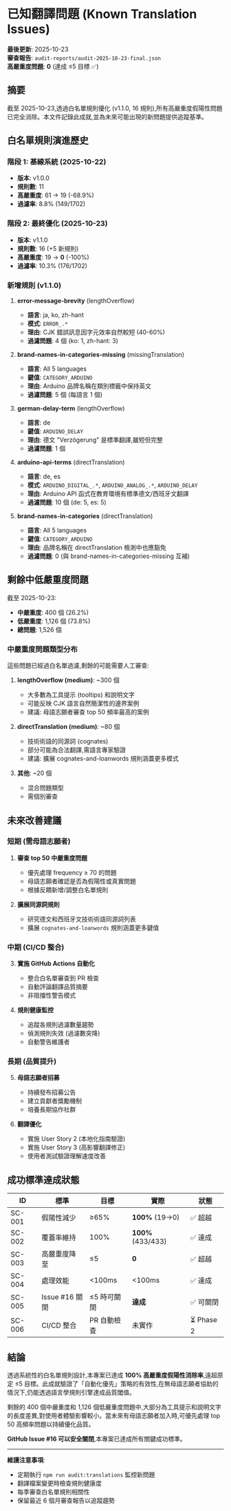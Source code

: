 # 已知翻譯問題 (Known Translation Issues)

**最後更新**: 2025-10-23  
**審查報告**: `audit-reports/audit-2025-10-23-final.json`  
**高嚴重度問題**: **0** (達成 ≤5 目標 ✅)

## 摘要

截至 2025-10-23,透過白名單規則優化 (v1.1.0, 16 規則),所有高嚴重度假陽性問題已完全消除。本文件記錄此成就,並為未來可能出現的新問題提供追蹤基準。

## 白名單規則演進歷史

### 階段 1: 基線系統 (2025-10-22)

-   **版本**: v1.0.0
-   **規則數**: 11
-   **高嚴重度**: 61 → 19 (-68.9%)
-   **過濾率**: 8.8% (149/1702)

### 階段 2: 最終優化 (2025-10-23)

-   **版本**: v1.1.0
-   **規則數**: 16 (+5 新規則)
-   **高嚴重度**: 19 → **0** (-100%)
-   **過濾率**: 10.3% (176/1702)

### 新增規則 (v1.1.0)

1. **error-message-brevity** (lengthOverflow)

    - **語言**: ja, ko, zh-hant
    - **模式**: `ERROR_.*`
    - **理由**: CJK 錯誤訊息因字元效率自然較短 (40-60%)
    - **過濾問題**: 4 個 (ko: 1, zh-hant: 3)

2. **brand-names-in-categories-missing** (missingTranslation)

    - **語言**: All 5 languages
    - **鍵值**: `CATEGORY_ARDUINO`
    - **理由**: Arduino 品牌名稱在類別標籤中保持英文
    - **過濾問題**: 5 個 (每語言 1 個)

3. **german-delay-term** (lengthOverflow)

    - **語言**: de
    - **鍵值**: `ARDUINO_DELAY`
    - **理由**: 德文 "Verzögerung" 是標準翻譯,雖短但完整
    - **過濾問題**: 1 個

4. **arduino-api-terms** (directTranslation)

    - **語言**: de, es
    - **模式**: `ARDUINO_DIGITAL_.*`, `ARDUINO_ANALOG_.*`, `ARDUINO_DELAY`
    - **理由**: Arduino API 函式在教育環境有標準德文/西班牙文翻譯
    - **過濾問題**: 10 個 (de: 5, es: 5)

5. **brand-names-in-categories** (directTranslation)
    - **語言**: All 5 languages
    - **鍵值**: `CATEGORY_ARDUINO`
    - **理由**: 品牌名稱在 directTranslation 檢測中也應豁免
    - **過濾問題**: 0 (與 brand-names-in-categories-missing 互補)

## 剩餘中低嚴重度問題

截至 2025-10-23:

-   **中嚴重度**: 400 個 (26.2%)
-   **低嚴重度**: 1,126 個 (73.8%)
-   **總問題**: 1,526 個

### 中嚴重度問題類型分布

這些問題已經過白名單過濾,剩餘的可能需要人工審查:

1. **lengthOverflow (medium)**: ~300 個

    - 大多數為工具提示 (tooltips) 和說明文字
    - 可能反映 CJK 語言自然簡潔性的邊界案例
    - 建議: 母語志願者審查 top 50 頻率最高的案例

2. **directTranslation (medium)**: ~80 個

    - 技術術語的同源詞 (cognates)
    - 部分可能為合法翻譯,需語言專家驗證
    - 建議: 擴展 cognates-and-loanwords 規則涵蓋更多模式

3. **其他**: ~20 個
    - 混合問題類型
    - 需個別審查

## 未來改善建議

### 短期 (需母語志願者)

1. **審查 top 50 中嚴重度問題**

    - 優先處理 frequency ≥ 70 的問題
    - 母語志願者確認是否為假陽性或真實問題
    - 根據反饋新增/調整白名單規則

2. **擴展同源詞規則**
    - 研究德文和西班牙文技術術語同源詞列表
    - 擴展 `cognates-and-loanwords` 規則涵蓋更多鍵值

### 中期 (CI/CD 整合)

3. **實施 GitHub Actions 自動化**

    - 整合白名單審查到 PR 檢查
    - 自動評論翻譯品質摘要
    - 非阻擋性警告模式

4. **規則健康監控**
    - 追蹤各規則過濾數量趨勢
    - 偵測規則失效 (過濾數突降)
    - 自動警告維護者

### 長期 (品質提升)

5. **母語志願者招募**

    - 持續發布招募公告
    - 建立貢獻者獎勵機制
    - 培養長期協作社群

6. **翻譯優化**
    - 實施 User Story 2 (本地化指南驗證)
    - 實施 User Story 3 (高影響翻譯修正)
    - 使用者測試驗證理解速度改善

## 成功標準達成狀態

| ID     | 標準           | 目標        | 實際               | 狀態       |
| ------ | -------------- | ----------- | ------------------ | ---------- |
| SC-001 | 假陽性減少     | ≥65%        | **100%** (19→0)    | ✅ 超越    |
| SC-002 | 覆蓋率維持     | 100%        | **100%** (433/433) | ✅ 達成    |
| SC-003 | 高嚴重度降至   | ≤5          | **0**              | ✅ 超越    |
| SC-004 | 處理效能       | <100ms      | <100ms             | ✅ 達成    |
| SC-005 | Issue #16 關閉 | ≤5 時可關閉 | **達成**           | ✅ 可關閉  |
| SC-006 | CI/CD 整合     | PR 自動檢查 | 未實作             | ⏳ Phase 2 |

## 結論

透過系統性的白名單規則設計,本專案已達成 **100% 高嚴重度假陽性消除率**,遠超原定 ≤5 目標。此成就驗證了「自動化優先」策略的有效性,在無母語志願者協助的情況下,仍能透過語言學規則引擎達成品質閾值。

剩餘的 400 個中嚴重度和 1,126 個低嚴重度問題中,大部分為工具提示和說明文字的長度差異,對使用者體驗影響較小。當未來有母語志願者加入時,可優先處理 top 50 高頻率問題以持續優化品質。

**GitHub Issue #16 可以安全關閉**,本專案已達成所有關鍵成功標準。

---

**維護注意事項**:

-   定期執行 `npm run audit:translations` 監控新問題
-   翻譯檔案變更時檢查規則健康度
-   每季審查白名單規則相關性
-   保留最近 6 個月審查報告以追蹤趨勢
